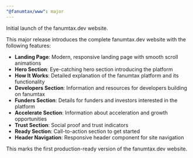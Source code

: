 ```yaml
---
"@fanumtax/www": major
---
```


Initial launch of the fanumtax.dev website.

This major release introduces the complete fanumtax.dev website with the following features:

- **Landing Page**: Modern, responsive landing page with smooth scroll animations
- **Hero Section**: Eye-catching hero section introducing the platform
- **How It Works**: Detailed explanation of the fanumtax platform and its functionality
- **Developers Section**: Information and resources for developers building on fanumtax
- **Funders Section**: Details for funders and investors interested in the platform
- **Accelerate Section**: Information about acceleration and growth opportunities
- **Trust Section**: Social proof and trust indicators
- **Ready Section**: Call-to-action section to get started
- **Header Navigation**: Responsive header component for site navigation

This marks the first production-ready version of the fanumtax.dev website.

